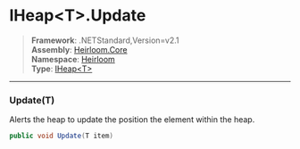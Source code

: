 # IHeap\<T>.Update

> **Framework**: .NETStandard,Version=v2.1  
> **Assembly**: [Heirloom.Core][0]  
> **Namespace**: [Heirloom][0]  
> **Type**: [IHeap\<T>][1]  

--------------------------------------------------------------------------------

### Update(T)

Alerts the heap to update the position the element within the heap.

```cs
public void Update(T item)
```

[0]: ..\Heirloom.Core.md
[1]: Heirloom.IHeap[T].md
